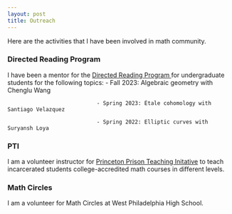 ```yaml
---
layout: post
title: Outreach
---
```

<p style="text-align: left">
Here are the activities that I have been involved in math community.
</p>

### Directed Reading Program

<p style="text-align: left"> I have been a mentor for the <a href = "https://web.sas.upenn.edu/math-drp/"> Directed Reading Program </a> for undergraduate students for the following topics:
                                - Fall 2023: Algebraic geometry with Chenglu Wang
  
                                - Spring 2023: Étale cohomology with Santiago Velazquez 
                                
                                - Spring 2022: Elliptic curves with Suryansh Loya
</p>

### PTI
<p style="text-align: left"> I am a volunteer instructor for <a href = "https://dof.princeton.edu/faculty-retiree-handbook/teaching-opportunities/prison-teaching-initiative">Princeton Prison Teaching Initative</a> to teach incarcerated students college-accredited math courses in different levels.  
</p>

### Math Circles

<p style="text-align: left"> I am a volunteer for Math Circles at West Philadelphia High School.
</p>





